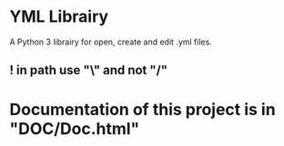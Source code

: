 # YML Librairy
A Python 3 librairy for open, create and edit .yml files.
## ! in path use "\\" and not "/"

# Documentation of this project is in "DOC/Doc.html"
